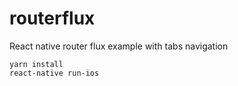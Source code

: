 # routerflux

React native router flux example with tabs navigation

```
yarn install
react-native run-ios
```
